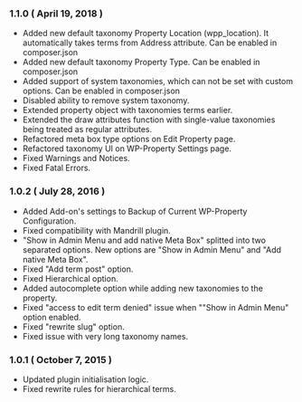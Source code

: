 ### 1.1.0 ( April 19, 2018 )
* Added new default taxonomy Property Location (wpp_location). It automatically takes terms from Address attribute. Can be enabled in composer.json
* Added new default taxonomy Property Type. Can be enabled in composer.json
* Added support of system taxonomies, which can not be set with custom options. Can be enabled in composer.json
* Disabled ability to remove system taxonomy.
* Extended property object with taxonomies terms earlier.
* Extended the draw attributes function with single-value taxonomies being treated as regular attributes.
* Refactored meta box type options on Edit Property page.
* Refactored taxonomy UI on WP-Property Settings page.
* Fixed Warnings and Notices.
* Fixed Fatal Errors.

### 1.0.2 ( July 28, 2016 )
* Added Add-on's settings to Backup of Current WP-Property Configuration.
* Fixed compatibility with Mandrill plugin.
* "Show in Admin Menu and add native Meta Box" splitted into two separated options. New options are "Show in Admin Menu" and "Add native Meta Box".
* Fixed "Add term post" option.
* Fixed Hierarchical option.
* Added autocomplete option while adding new taxonomies to the property.
* Fixed "access to edit term denied" issue when ""Show in Admin Menu" option enabled.
* Fixed "rewrite slug" option.
* Fixed issue with very long taxonomy names.

### 1.0.1 ( October 7, 2015 )
* Updated plugin initialisation logic.
* Fixed rewrite rules for hierarchical terms.